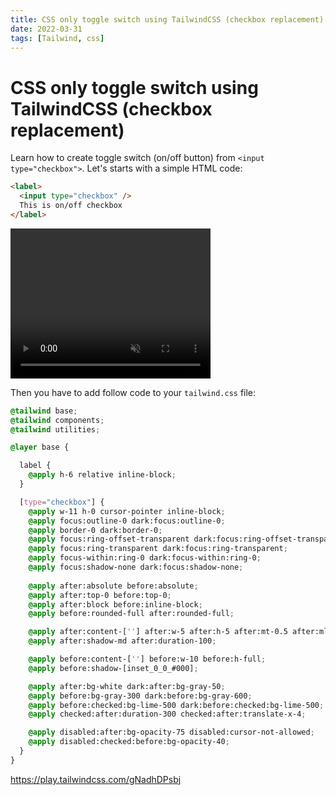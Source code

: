```yaml
---
title: CSS only toggle switch using TailwindCSS (checkbox replacement)
date: 2022-03-31
tags: [Tailwind, css]
---
```


# CSS only toggle switch using TailwindCSS (checkbox replacement)

Learn how to create toggle switch (on/off button) from `<input type="checkbox">`.
Let's starts with a simple HTML code:

```html
<label>
  <input type="checkbox" />
  This is on/off checkbox
</label>
```

<video width="320" height="240" loop muted autoplay class="mx-auto">
  <source src="/tailwind/css-only-toggle.mp4" type="video/mp4">
</video>

Then you have to add follow code to your `tailwind.css` file:

```css
@tailwind base;
@tailwind components;
@tailwind utilities;

@layer base {

  label {
    @apply h-6 relative inline-block;
  }

  [type="checkbox"] {
    @apply w-11 h-0 cursor-pointer inline-block;
    @apply focus:outline-0 dark:focus:outline-0;
    @apply border-0 dark:border-0;
    @apply focus:ring-offset-transparent dark:focus:ring-offset-transparent;
    @apply focus:ring-transparent dark:focus:ring-transparent;
    @apply focus-within:ring-0 dark:focus-within:ring-0;
    @apply focus:shadow-none dark:focus:shadow-none;
    
    @apply after:absolute before:absolute;
    @apply after:top-0 before:top-0;
    @apply after:block before:inline-block;
    @apply before:rounded-full after:rounded-full;

    @apply after:content-[''] after:w-5 after:h-5 after:mt-0.5 after:ml-0.5;
    @apply after:shadow-md after:duration-100;

    @apply before:content-[''] before:w-10 before:h-full;
    @apply before:shadow-[inset_0_0_#000];

    @apply after:bg-white dark:after:bg-gray-50;
    @apply before:bg-gray-300 dark:before:bg-gray-600;
    @apply before:checked:bg-lime-500 dark:before:checked:bg-lime-500;
    @apply checked:after:duration-300 checked:after:translate-x-4;

    @apply disabled:after:bg-opacity-75 disabled:cursor-not-allowed;
    @apply disabled:checked:before:bg-opacity-40;
  }
}
```

https://play.tailwindcss.com/gNadhDPsbj